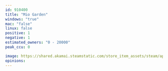 ```yaml
---
id: 910400
title: "Mio Garden"
windows: "true"
mac: "false"
linux: false
positive: 1
negative: 1
estimated_owners: "0 - 20000"
peak_ccu: 0

image: https://shared.akamai.steamstatic.com/store_item_assets/steam/apps/910400/header.jpg?t=1538745464
opinions:
---
```

